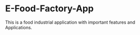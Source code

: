 # E-Food-Factory-App
This is a food industrial application with important features and Applications.
